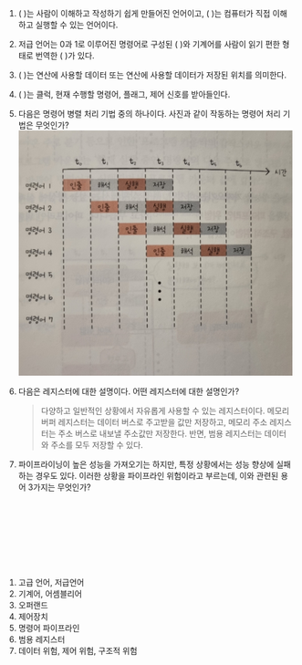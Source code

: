 1. ( )는 사람이 이해하고 작성하기 쉽게 만들어진 언어이고, ( )는 컴퓨터가 직접 이해하고 실행할 수 있는 언어이다.

2. 저급 언어는 0과 1로 이루어진 명령어로 구성된 ( )와 기계어를 사람이 읽기 편한 형태로 번역한 ( )가 있다.

3. ( )는 연산에 사용할 데이터 또는 연산에 사용할 데이터가 저장된 위치를 의미한다.

4. ( )는 클럭, 현재 수행할 명령어, 플래그, 제어 신호를 받아들인다.

5. 다음은 명령어 병렬 처리 기법 중의 하나이다. 사진과 같이 작동하는 명령어 처리 기법은 무엇인가?
   <img src="./image/5.jpg" />

6. 다음은 레지스터에 대한 설명이다. 어떤 레지스터에 대한 설명인가?

   > 다양하고 일반적인 상황에서 자유롭게 사용할 수 있는 레지스터이다. 메모리 버퍼 레지스터는 데이터 버스로 주고받을 값만 저장하고, 메모리 주소 레지스터는 주소 버스로 내보낼 주소값만 저장한다. 반면, 범용 레지스터는 데이터와 주소를 모두 저장할 수 있다.

7. 파이프라이닝이 높은 성능을 가져오기는 하지만, 특정 상황에서는 성능 향상에 실패하는 경우도 있다. 이러한 상황을 파이프라인 위험이라고 부르는데, 이와 관련된 용어 3가지는 무엇인가?

<br>
<br>
<br>
<br>
<br>
<br>
<br>

1. 고급 언어, 저급언어
2. 기계어, 어셈블리어
3. 오퍼랜드
4. 제어장치
5. 명령어 파이프라인
6. 범용 레지스터
7. 데이터 위험, 제어 위험, 구조적 위험
